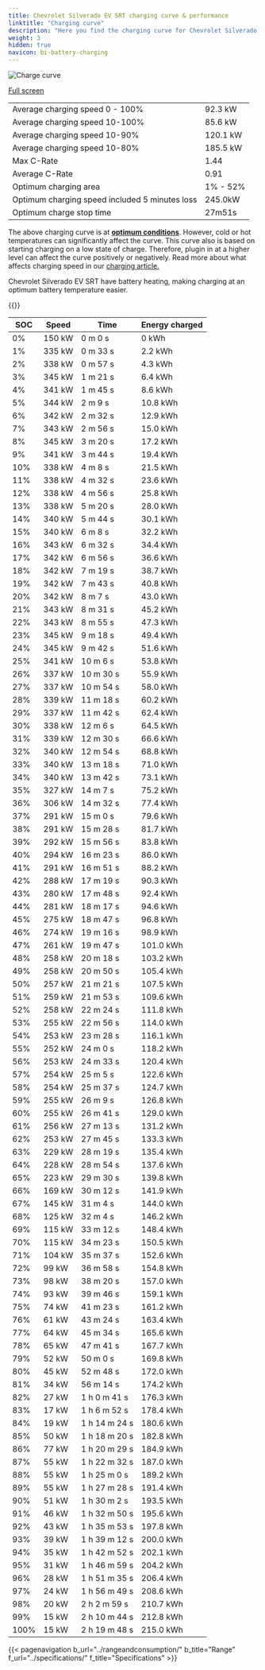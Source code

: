 ```yaml
---
title: Chevrolet Silverado EV SRT charging curve & performance
linktitle: "Charging curve"
description: "Here you find the charging curve for Chevrolet Silverado EV SRT."
weight: 3
hidden: true
navicon: bi-battery-charging
---
```

<!-- markdownlint-disable MD033 -->
<img src="/images/models/chevrolet/silverado_ev/silverado_ev_srt/chargingcurve.svg" alt="Charge curve" class="img-fluid">

[Full screen](/images/models/chevrolet/silverado_ev/silverado_ev_srt/chargingcurve.svg)


<table class="table table-striped border">
<tbody>
<tr>
<td>Average charging speed 0 - 100%</td><td>92.3 kW</td>
</tr>
<tr>
<td>Average charging speed 10-100%</td><td>85.6 kW</td>
</tr>
<tr>
<td>Average charging speed 10-90%</td><td>120.1 kW</td>
</tr>
<tr>
<td>Average charging speed 10-80%</td><td>185.5 kW</td>
</tr>
<tr>
<td>Max C-Rate</td><td>1.44</td>
</tr>
<tr>
<td>Average C-Rate</td><td>0.91</td>
</tr>
<tr>
<td>Optimum charging area</td><td>1% - 52%</td>
</tr>
<tr>
<td>Optimum charging speed included 5 minutes loss</td><td>245.0kW</td>
</tr>
<tr>
<td>Optimum charge stop time</td><td>27m51s</td>
</tr>
</tbody>
</table>


The above charging curve is at **[optimum conditions](../../../../../technology/battery/charging/#temperature)**. However, cold or hot temperatures can significantly affect the curve. This curve also is based on starting charging on a low state of charge. Therefore, plugin in at a higher level can affect the curve positively or negatively. Read more about what affects charging speed in our [charging article.](../../../../../technology/battery/charging/)


Chevrolet Silverado EV SRT have battery heating, making charging at an optimum battery temperature easier.


{{<evkxdisplayaddarticle />}}
<table class="table table-striped border">
<thead>
<tr><th>SOC</th><th>Speed</th><th>Time</th><th>Energy charged</th></tr>
</thead>
<tbody>
<tr>
<td>0%</td><td>150 kW</td><td> 0 m 0 s </td><td>0 kWh </td>
</tr>
<tr>
<td>1%</td><td>335 kW</td><td> 0 m 33 s </td><td>2.2 kWh </td>
</tr>
<tr>
<td>2%</td><td>338 kW</td><td> 0 m 57 s </td><td>4.3 kWh </td>
</tr>
<tr>
<td>3%</td><td>345 kW</td><td> 1 m 21 s </td><td>6.4 kWh </td>
</tr>
<tr>
<td>4%</td><td>341 kW</td><td> 1 m 45 s </td><td>8.6 kWh </td>
</tr>
<tr>
<td>5%</td><td>344 kW</td><td> 2 m 9 s </td><td>10.8 kWh </td>
</tr>
<tr>
<td>6%</td><td>342 kW</td><td> 2 m 32 s </td><td>12.9 kWh </td>
</tr>
<tr>
<td>7%</td><td>343 kW</td><td> 2 m 56 s </td><td>15.0 kWh </td>
</tr>
<tr>
<td>8%</td><td>345 kW</td><td> 3 m 20 s </td><td>17.2 kWh </td>
</tr>
<tr>
<td>9%</td><td>341 kW</td><td> 3 m 44 s </td><td>19.4 kWh </td>
</tr>
<tr>
<td>10%</td><td>338 kW</td><td> 4 m 8 s </td><td>21.5 kWh </td>
</tr>
<tr>
<td>11%</td><td>338 kW</td><td> 4 m 32 s </td><td>23.6 kWh </td>
</tr>
<tr>
<td>12%</td><td>338 kW</td><td> 4 m 56 s </td><td>25.8 kWh </td>
</tr>
<tr>
<td>13%</td><td>338 kW</td><td> 5 m 20 s </td><td>28.0 kWh </td>
</tr>
<tr>
<td>14%</td><td>340 kW</td><td> 5 m 44 s </td><td>30.1 kWh </td>
</tr>
<tr>
<td>15%</td><td>340 kW</td><td> 6 m 8 s </td><td>32.2 kWh </td>
</tr>
<tr>
<td>16%</td><td>343 kW</td><td> 6 m 32 s </td><td>34.4 kWh </td>
</tr>
<tr>
<td>17%</td><td>342 kW</td><td> 6 m 56 s </td><td>36.6 kWh </td>
</tr>
<tr>
<td>18%</td><td>342 kW</td><td> 7 m 19 s </td><td>38.7 kWh </td>
</tr>
<tr>
<td>19%</td><td>342 kW</td><td> 7 m 43 s </td><td>40.8 kWh </td>
</tr>
<tr>
<td>20%</td><td>342 kW</td><td> 8 m 7 s </td><td>43.0 kWh </td>
</tr>
<tr>
<td>21%</td><td>343 kW</td><td> 8 m 31 s </td><td>45.2 kWh </td>
</tr>
<tr>
<td>22%</td><td>343 kW</td><td> 8 m 55 s </td><td>47.3 kWh </td>
</tr>
<tr>
<td>23%</td><td>345 kW</td><td> 9 m 18 s </td><td>49.4 kWh </td>
</tr>
<tr>
<td>24%</td><td>345 kW</td><td> 9 m 42 s </td><td>51.6 kWh </td>
</tr>
<tr>
<td>25%</td><td>341 kW</td><td> 10 m 6 s </td><td>53.8 kWh </td>
</tr>
<tr>
<td>26%</td><td>337 kW</td><td> 10 m 30 s </td><td>55.9 kWh </td>
</tr>
<tr>
<td>27%</td><td>337 kW</td><td> 10 m 54 s </td><td>58.0 kWh </td>
</tr>
<tr>
<td>28%</td><td>339 kW</td><td> 11 m 18 s </td><td>60.2 kWh </td>
</tr>
<tr>
<td>29%</td><td>337 kW</td><td> 11 m 42 s </td><td>62.4 kWh </td>
</tr>
<tr>
<td>30%</td><td>338 kW</td><td> 12 m 6 s </td><td>64.5 kWh </td>
</tr>
<tr>
<td>31%</td><td>339 kW</td><td> 12 m 30 s </td><td>66.6 kWh </td>
</tr>
<tr>
<td>32%</td><td>340 kW</td><td> 12 m 54 s </td><td>68.8 kWh </td>
</tr>
<tr>
<td>33%</td><td>340 kW</td><td> 13 m 18 s </td><td>71.0 kWh </td>
</tr>
<tr>
<td>34%</td><td>340 kW</td><td> 13 m 42 s </td><td>73.1 kWh </td>
</tr>
<tr>
<td>35%</td><td>327 kW</td><td> 14 m 7 s </td><td>75.2 kWh </td>
</tr>
<tr>
<td>36%</td><td>306 kW</td><td> 14 m 32 s </td><td>77.4 kWh </td>
</tr>
<tr>
<td>37%</td><td>291 kW</td><td> 15 m 0 s </td><td>79.6 kWh </td>
</tr>
<tr>
<td>38%</td><td>291 kW</td><td> 15 m 28 s </td><td>81.7 kWh </td>
</tr>
<tr>
<td>39%</td><td>292 kW</td><td> 15 m 56 s </td><td>83.8 kWh </td>
</tr>
<tr>
<td>40%</td><td>294 kW</td><td> 16 m 23 s </td><td>86.0 kWh </td>
</tr>
<tr>
<td>41%</td><td>291 kW</td><td> 16 m 51 s </td><td>88.2 kWh </td>
</tr>
<tr>
<td>42%</td><td>288 kW</td><td> 17 m 19 s </td><td>90.3 kWh </td>
</tr>
<tr>
<td>43%</td><td>280 kW</td><td> 17 m 48 s </td><td>92.4 kWh </td>
</tr>
<tr>
<td>44%</td><td>281 kW</td><td> 18 m 17 s </td><td>94.6 kWh </td>
</tr>
<tr>
<td>45%</td><td>275 kW</td><td> 18 m 47 s </td><td>96.8 kWh </td>
</tr>
<tr>
<td>46%</td><td>274 kW</td><td> 19 m 16 s </td><td>98.9 kWh </td>
</tr>
<tr>
<td>47%</td><td>261 kW</td><td> 19 m 47 s </td><td>101.0 kWh </td>
</tr>
<tr>
<td>48%</td><td>258 kW</td><td> 20 m 18 s </td><td>103.2 kWh </td>
</tr>
<tr>
<td>49%</td><td>258 kW</td><td> 20 m 50 s </td><td>105.4 kWh </td>
</tr>
<tr>
<td>50%</td><td>257 kW</td><td> 21 m 21 s </td><td>107.5 kWh </td>
</tr>
<tr>
<td>51%</td><td>259 kW</td><td> 21 m 53 s </td><td>109.6 kWh </td>
</tr>
<tr>
<td>52%</td><td>258 kW</td><td> 22 m 24 s </td><td>111.8 kWh </td>
</tr>
<tr>
<td>53%</td><td>255 kW</td><td> 22 m 56 s </td><td>114.0 kWh </td>
</tr>
<tr>
<td>54%</td><td>253 kW</td><td> 23 m 28 s </td><td>116.1 kWh </td>
</tr>
<tr>
<td>55%</td><td>252 kW</td><td> 24 m 0 s </td><td>118.2 kWh </td>
</tr>
<tr>
<td>56%</td><td>253 kW</td><td> 24 m 33 s </td><td>120.4 kWh </td>
</tr>
<tr>
<td>57%</td><td>254 kW</td><td> 25 m 5 s </td><td>122.6 kWh </td>
</tr>
<tr>
<td>58%</td><td>254 kW</td><td> 25 m 37 s </td><td>124.7 kWh </td>
</tr>
<tr>
<td>59%</td><td>255 kW</td><td> 26 m 9 s </td><td>126.8 kWh </td>
</tr>
<tr>
<td>60%</td><td>255 kW</td><td> 26 m 41 s </td><td>129.0 kWh </td>
</tr>
<tr>
<td>61%</td><td>256 kW</td><td> 27 m 13 s </td><td>131.2 kWh </td>
</tr>
<tr>
<td>62%</td><td>253 kW</td><td> 27 m 45 s </td><td>133.3 kWh </td>
</tr>
<tr>
<td>63%</td><td>229 kW</td><td> 28 m 19 s </td><td>135.4 kWh </td>
</tr>
<tr>
<td>64%</td><td>228 kW</td><td> 28 m 54 s </td><td>137.6 kWh </td>
</tr>
<tr>
<td>65%</td><td>223 kW</td><td> 29 m 30 s </td><td>139.8 kWh </td>
</tr>
<tr>
<td>66%</td><td>169 kW</td><td> 30 m 12 s </td><td>141.9 kWh </td>
</tr>
<tr>
<td>67%</td><td>145 kW</td><td> 31 m 4 s </td><td>144.0 kWh </td>
</tr>
<tr>
<td>68%</td><td>125 kW</td><td> 32 m 4 s </td><td>146.2 kWh </td>
</tr>
<tr>
<td>69%</td><td>115 kW</td><td> 33 m 12 s </td><td>148.4 kWh </td>
</tr>
<tr>
<td>70%</td><td>115 kW</td><td> 34 m 23 s </td><td>150.5 kWh </td>
</tr>
<tr>
<td>71%</td><td>104 kW</td><td> 35 m 37 s </td><td>152.6 kWh </td>
</tr>
<tr>
<td>72%</td><td>99 kW</td><td> 36 m 58 s </td><td>154.8 kWh </td>
</tr>
<tr>
<td>73%</td><td>98 kW</td><td> 38 m 20 s </td><td>157.0 kWh </td>
</tr>
<tr>
<td>74%</td><td>93 kW</td><td> 39 m 46 s </td><td>159.1 kWh </td>
</tr>
<tr>
<td>75%</td><td>74 kW</td><td> 41 m 23 s </td><td>161.2 kWh </td>
</tr>
<tr>
<td>76%</td><td>61 kW</td><td> 43 m 24 s </td><td>163.4 kWh </td>
</tr>
<tr>
<td>77%</td><td>64 kW</td><td> 45 m 34 s </td><td>165.6 kWh </td>
</tr>
<tr>
<td>78%</td><td>65 kW</td><td> 47 m 41 s </td><td>167.7 kWh </td>
</tr>
<tr>
<td>79%</td><td>52 kW</td><td> 50 m 0 s </td><td>169.8 kWh </td>
</tr>
<tr>
<td>80%</td><td>45 kW</td><td> 52 m 48 s </td><td>172.0 kWh </td>
</tr>
<tr>
<td>81%</td><td>34 kW</td><td> 56 m 14 s </td><td>174.2 kWh </td>
</tr>
<tr>
<td>82%</td><td>27 kW</td><td>1 h 0 m 41 s </td><td>176.3 kWh </td>
</tr>
<tr>
<td>83%</td><td>17 kW</td><td>1 h 6 m 52 s </td><td>178.4 kWh </td>
</tr>
<tr>
<td>84%</td><td>19 kW</td><td>1 h 14 m 24 s </td><td>180.6 kWh </td>
</tr>
<tr>
<td>85%</td><td>50 kW</td><td>1 h 18 m 20 s </td><td>182.8 kWh </td>
</tr>
<tr>
<td>86%</td><td>77 kW</td><td>1 h 20 m 29 s </td><td>184.9 kWh </td>
</tr>
<tr>
<td>87%</td><td>55 kW</td><td>1 h 22 m 32 s </td><td>187.0 kWh </td>
</tr>
<tr>
<td>88%</td><td>55 kW</td><td>1 h 25 m 0 s </td><td>189.2 kWh </td>
</tr>
<tr>
<td>89%</td><td>55 kW</td><td>1 h 27 m 28 s </td><td>191.4 kWh </td>
</tr>
<tr>
<td>90%</td><td>51 kW</td><td>1 h 30 m 2 s </td><td>193.5 kWh </td>
</tr>
<tr>
<td>91%</td><td>46 kW</td><td>1 h 32 m 50 s </td><td>195.6 kWh </td>
</tr>
<tr>
<td>92%</td><td>43 kW</td><td>1 h 35 m 53 s </td><td>197.8 kWh </td>
</tr>
<tr>
<td>93%</td><td>39 kW</td><td>1 h 39 m 12 s </td><td>200.0 kWh </td>
</tr>
<tr>
<td>94%</td><td>35 kW</td><td>1 h 42 m 52 s </td><td>202.1 kWh </td>
</tr>
<tr>
<td>95%</td><td>31 kW</td><td>1 h 46 m 59 s </td><td>204.2 kWh </td>
</tr>
<tr>
<td>96%</td><td>28 kW</td><td>1 h 51 m 35 s </td><td>206.4 kWh </td>
</tr>
<tr>
<td>97%</td><td>24 kW</td><td>1 h 56 m 49 s </td><td>208.6 kWh </td>
</tr>
<tr>
<td>98%</td><td>20 kW</td><td>2 h 2 m 59 s </td><td>210.7 kWh </td>
</tr>
<tr>
<td>99%</td><td>15 kW</td><td>2 h 10 m 44 s </td><td>212.8 kWh </td>
</tr>
<tr>
<td>100%</td><td>15 kW</td><td>2 h 19 m 48 s </td><td>215.0 kWh </td>
</tr>
</tbody>
</table>


{{< pagenavigation b_url="../rangeandconsumption/" b_title="Range" f_url="../specifications/" f_title="Specifications" >}}
